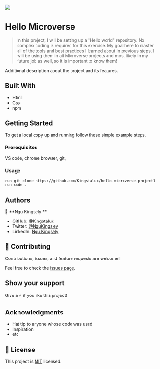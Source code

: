 ![](https://img.shields.io/badge/Microverse-blueviolet)

# Hello Microverse

> In this project, I will be setting up a "Hello world" repository. No complex coding is required for this exercise. My goal here  to master all of the tools and best practices I learned about in previous steps. I will be using them in all Microverse projects and most likely in my future job as well, so it is important to know them!



Additional description about the project and its features.

## Built With

- Html
- Css
- npm




## Getting Started


To get a local copy up and running follow these simple example steps.

### Prerequisites
VS code, chrome browser, git, 

### Usage
    run git clone https://github.com/Kingstalux/hello-microverse-project1
    run code .
    



## Authors

👤 **Ngu Kingsely **

- GitHub: [@Kingstalux](https://github.com/Kingstalux)
- Twitter: [@NguKingsley](https://twitter.com/NguKingsley)
- LinkedIn: [Ngu Kingsely ](https://www.linkedin.com/in/ngu-kingsely-junior-cho-974b60136/)



## 🤝 Contributing

Contributions, issues, and feature requests are welcome!

Feel free to check the [issues page](https://github.com/Kingstalux/hello-microverse-project1/issues).

## Show your support

Give a ⭐️ if you like this project!

## Acknowledgments

- Hat tip to anyone whose code was used
- Inspiration
- etc

## 📝 License

This project is [MIT](./MIT.md) licensed.